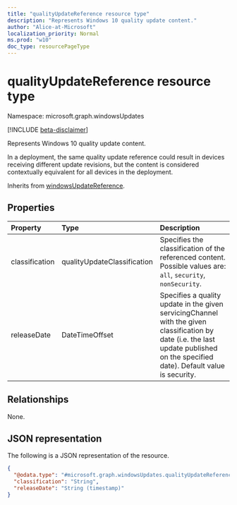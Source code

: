 ```yaml
---
title: "qualityUpdateReference resource type"
description: "Represents Windows 10 quality update content."
author: "Alice-at-Microsoft"
localization_priority: Normal
ms.prod: "w10"
doc_type: resourcePageType
---
```


# qualityUpdateReference resource type

Namespace: microsoft.graph.windowsUpdates

[!INCLUDE [beta-disclaimer](../../includes/beta-disclaimer.md)]

Represents Windows 10 quality update content.

In a deployment, the same quality update reference could result in devices receiving different update revisions, but the content is considered contextually equivalent for all devices in the deployment.


Inherits from [windowsUpdateReference](../resources/windowsupdates-windowsupdatereference.md).

## Properties
|Property|Type|Description|
|:---|:---|:---|
|classification|qualityUpdateClassification|Specifies the classification of the referenced content. Possible values are: `all`, `security`, `nonSecurity`.|
|releaseDate|DateTimeOffset|Specifies a quality update in the given servicingChannel with the given classification by date (i.e. the last update published on the specified date). Default value is security.|

## Relationships
None.

## JSON representation
The following is a JSON representation of the resource.
<!-- {
  "blockType": "resource",
  "@odata.type": "microsoft.graph.windowsUpdates.qualityUpdateReference"
}
-->
``` json
{
  "@odata.type": "#microsoft.graph.windowsUpdates.qualityUpdateReference",
  "classification": "String",
  "releaseDate": "String (timestamp)"
}
```

